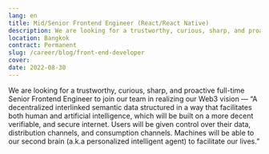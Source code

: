 ```yaml
---
lang: en
title: Mid/Senior Frontend Engineer (React/React Native)
description: We are looking for a trustworthy, curious, sharp, and proactive full-time Senior Frontend Engineer to join our team in realizing our Web3 vision — “A decentralized interlinked semantic data structured in a way that facilitates both human and artificial intelligence, which will be built on a more decent verifiable, and secure internet. Users will be given control over their data, distribution channels, and consumption channels. Machines will be able to our second brain (a.k.a personalized intelligent agent) to facilitate our lives.”
location: Bangkok
contract: Permanent
slug: /career/blog/front-end-developer
cover: 
date: 2022-08-30
---
```


We are looking for a trustworthy, curious, sharp, and proactive full-time Senior Frontend Engineer to join our team in realizing our Web3 vision — “A decentralized interlinked semantic data structured in a way that facilitates both human and artificial intelligence, which will be built on a more decent verifiable, and secure internet. Users will be given control over their data, distribution channels, and consumption channels. Machines will be able to our second brain (a.k.a personalized intelligent agent) to facilitate our lives.”
